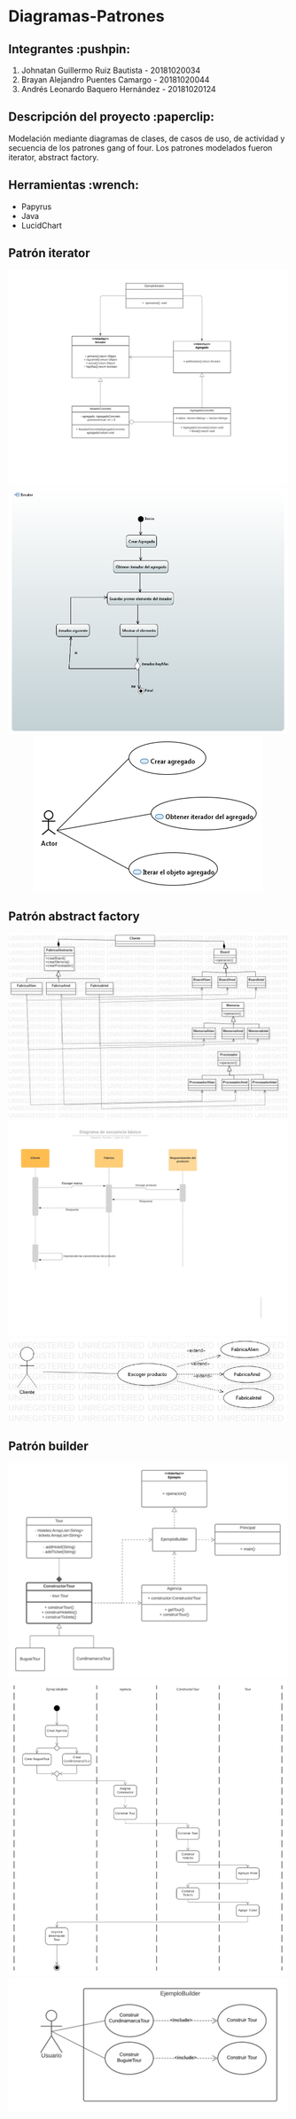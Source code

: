 # Diagramas-Patrones

<h2>Integrantes :pushpin:</h2>

<ol>
  <li>Johnatan Guillermo Ruiz Bautista - 20181020034</li>
  <li>Brayan Alejandro Puentes Camargo - 20181020044</li>
  <li>Andrés Leonardo Baquero Hernández - 20181020124</li>
</ol>

<h2>Descripción del proyecto :paperclip:</h2>
<p>Modelación mediante diagramas de clases, de casos de uso, de actividad y secuencia de los patrones gang of four. Los patrones modelados fueron iterator, abstract factory.</p>

<h2>Herramientas :wrench:</h2>
<ul>
  <li>Papyrus</li>
  <li>Java</li>
  <li>LucidChart</li>
 </ul>
 
 <h2>Patrón iterator</h2>
 <div>
  <p align='center'>
    <img src="https://github.com/AndresBaquero-00/Diagramas-Patrones/blob/main/Iterator/diagramas/Diagrama%20de%20Clases%20Iterator.png" alt="Diagrama de Clases">
    <img src="https://github.com/AndresBaquero-00/Diagramas-Patrones/blob/main/Iterator/diagramas/Diagrama_Actividad.PNG" alt="Diagrama de Actividad">
    <img src="https://github.com/AndresBaquero-00/Diagramas-Patrones/blob/main/Iterator/diagramas/Iterator_Casos.PNG" alt="Diagrama de Casos de Uso">
  </p>
</div>

 <h2>Patrón abstract factory</h2>
 <div>
  <p align='center'>
    <img src="https://github.com/AndresBaquero-00/Diagramas-Patrones/blob/main/Abstract%20Factory/diagramas/AbstracFactory.jpg" alt="Diagrama de Clases">
    <img src="https://github.com/AndresBaquero-00/Diagramas-Patrones/blob/main/Abstract%20Factory/diagramas/D.SecuenciaAbsFactory.jpeg" alt="Diagrama de Secuencia">
    <img src="https://github.com/AndresBaquero-00/Diagramas-Patrones/blob/main/Abstract%20Factory/diagramas/UseCaseabsfactory.jpg" alt="Diagrama de Casos de Uso">
  </p>
</div>

 <h2>Patrón builder</h2>
 <div>
  <p align='center'>
    <img src="https://github.com/AndresBaquero-00/Diagramas-Patrones/blob/main/Builder/diagramas/Clases%20Builder.jpg" alt="Diagrama de Clases">
    <img src="https://github.com/AndresBaquero-00/Diagramas-Patrones/blob/main/Builder/diagramas/Secuencia%20Builder.jpg" alt="Diagrama de Secuencia">
    <img src="https://github.com/AndresBaquero-00/Diagramas-Patrones/blob/main/Builder/diagramas/Casos%20de%20Uso%20Builder.jpg" alt="Diagrama de Casos de Uso">
  </p>
</div>
